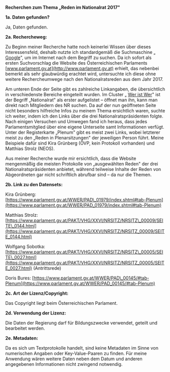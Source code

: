 

**Recherchen zum Thema „Reden im Nationalrat 2017&quot;**

**1a. Daten gefunden?**

Ja, Daten gefunden.

**2a. Rechercheweg:**

Zu Beginn meiner Recherche hatte noch keinerlei Wissen über dieses Interessensfeld, deshalb nutzte ich standardgemäß die Suchmaschine „ [Google](../../C:%5CUsers%5Cchris%5CDocuments%5CStudium%20JPR%5C4.%20Semester%5CSuC%5C2.%20DAM%5Cgoogle.at)&quot;, um im Internet nach dem Begriff zu suchen. Da ich sofort als ersten Suchvorschlag die Website des Österreichischen Parlaments [www.parlament.gv.at](http://www.parlament.gv.at) erhielt, das nebenbei bemerkt als sehr glaubwürdig erachtet wird, untersuchte ich diese ohne weitere Rechercheumwege nach den Nationalratsreden aus dem Jahr 2017.

Am unteren Ende der Seite gibt es zahlreiche Linkangaben, die übersichtlich in verschiedenste Bereiche eingeteilt wurden. Im Cluster „ [Wer ist Wer](https://www.parlament.gv.at/WWER/)&quot; ist der Begriff „Nationalrat&quot; als erster aufgelistet – öffnet man ihn, kann man direkt nach Mitgliedern des NR suchen. Da auf der nun geöffneten Seite nicht besonders hilfreiche Infos zu meinem Thema ersichtlich waren, suchte ich weiter, indem ich den Links über die drei Nationalratspräsidenten folgte. Nach einigen Versuchen und Umwegen fand ich heraus, dass jedes Parlamentsmitglied über eine eigene Unterseite samt Informationen verfügt. Unter der Registerkarte „Plenum&quot; gibt es meist zwei Links, wobei letzterer meist zu den „Reden in Plenarsitzungen&quot; der jeweiligen Person führt. Meine Beispiele dafür sind Kira Grünberg (ÖVP, kein Protokoll vorhanden) und Matthias Strolz (NEOS).

Aus meiner Recherche wurde mir ersichtlich, dass die Website mengenmäßig die meisten Protokolle von „ausgewählten Reden&quot; der drei Nationalratspräsidenten anbietet, während teilweise Inhalte der Reden von Abgeordneten gar nicht schriftlich abrufbar sind – da nur die Themen.

**2b. Link zu den Datensets:**

Kira Grünberg: [https://www.parlament.gv.at/WWER/PAD\_01979/index.shtml#tab-Plenum](https://www.parlament.gv.at/WWER/PAD_01979/index.shtml#tab-Plenum)

Matthias Strolz: [https://www.parlament.gv.at/PAKT/VHG/XXVI/NRSITZ/NRSITZ\_00009/SEITE\_0144.html](https://www.parlament.gv.at/PAKT/VHG/XXVI/NRSITZ/NRSITZ_00009/SEITE_0144.html)

Wolfgang Sobotka: [https://www.parlament.gv.at/PAKT/VHG/XXVI/NRSITZ/NRSITZ\_00005/SEITE\_0027.html](https://www.parlament.gv.at/PAKT/VHG/XXVI/NRSITZ/NRSITZ_00005/SEITE_0027.html) (Antrittsrede)

Doris Bures: [https://www.parlament.gv.at/WWER/PAD\_00145/#tab-Plenum](https://www.parlament.gv.at/WWER/PAD_00145/#tab-Plenum)

**2c. Art der Lizenz/Copyright:**

Das Copyright liegt beim Österreichischen Parlament.

**2d. Verwendung der Lizenz:**

Die Daten der Regierung darf für Bildungszwecke verwendet, geteilt und bearbeitet werden.

**2e. Metadaten:**

Da es sich um Textprotokolle handelt, sind keine Metadaten im Sinne von numerischen Angaben oder Key-Value-Paaren zu finden. Für meine Anwendung wären weitere Daten neben dem Datum und anderen angegebenen Informationen nicht zwingend notwendig.
